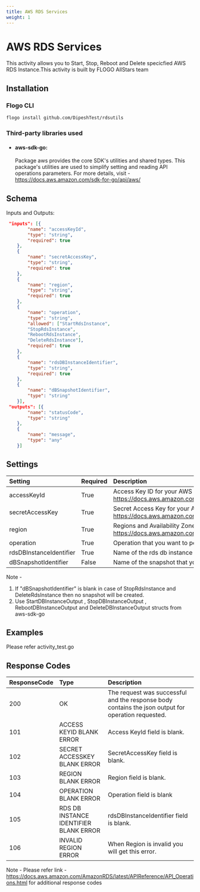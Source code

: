 ```yaml
---
title: AWS RDS Services
weight: 1
---
```


# AWS RDS Services
This activity allows you to Start, Stop, Reboot and Delete specicfied AWS RDS Instance.This activity is built by FLOGO AllStars team

## Installation

### Flogo CLI
```bash
flogo install github.com/DipeshTest/rdsutils
```

### Third-party libraries used
- #### aws-sdk-go:
	Package aws provides the core SDK's utilities and shared types. This package's utilities are used to simplify setting and reading API operations parameters. For more details, visit - https://docs.aws.amazon.com/sdk-for-go/api/aws/

	
## Schema
Inputs and Outputs:

```json
 "inputs": [{
		"name": "accessKeyId",
		"type": "string",
		"required": true
	},
	{
		"name": "secretAccessKey",
		"type": "string",
		"required": true
	},
	{
		"name": "region",
		"type": "string",
		"required": true
	},
	{
		"name": "operation",
		"type": "string",
		"allowed": ["StartRdsInstance",
		"StopRdsInstance",
		"RebootRdsInstance",
		"DeleteRdsInstance"],
		"required": true
	},
	{
		"name": "rdsDBInstanceIdentifier",
		"type": "string",
		"required": true
	},
	{
		"name": "dBSnapshotIdentifier",
		"type": "string"
	}],
 "outputs": [{
		"name": "statusCode",
		"type": "string"
	},
	{
		"name": "message",
		"type": "any"
	}]
```
## Settings
| Setting     | Required | Description |
|:------------|:---------|:------------|
| accessKeyId | True     | Access Key ID for your AWS acount , Use link :  https://docs.aws.amazon.com/IAM/latest/UserGuide/id_users_create.html |         
| secretAccessKey   | True    |Secret Access Key for your AWS acount , Use link :  https://docs.aws.amazon.com/IAM/latest/UserGuide/id_users_create.html |
| region    | True     | Regions and Availability Zones for AWS , Check link : https://docs.aws.amazon.com/AmazonRDS/latest/UserGuide/Concepts.RegionsAndAvailabilityZones.html|  
| operation   | True     | Operation that you want to perform on the specicfied aws rds instance |
| rdsDBInstanceIdentifier   | True     | Name of the rds db instance |
| dBSnapshotIdentifier   | False     | Name of the snapshot that you want to create in case of  StopRdsInstance and DeleteRdsInstance. |

Note - 
1. If "dBSnapshotIdentifier" is blank in case of StopRdsInstance and DeleteRdsInstance then no snapshot will be created.
2. Use StartDBInstanceOutput , StopDBInstanceOutput , RebootDBInstanceOutput and  DeleteDBInstanceOutput structs from aws-sdk-go 	   

 


## Examples
Please refer activity_test.go 

## Response Codes

| ResponseCode     | Type | Description |
|:------------|:---------|:------------|
|200 |OK| The request was successful and the response body contains the json output for operation requested.|
|101 |ACCESS KEYID BLANK ERROR| Access KeyId field is blank.|
|102 |SECRET ACCESSKEY BLANK ERROR| SecretAccessKey  field is blank.|
|103 |REGION BLANK ERROR| Region  field is blank.|
|104 |OPERATION BLANK ERROR| Operation  field is blank|
|105 |RDS DB INSTANCE IDENTIFIER BLANK ERROR| rdsDBInstanceIdentifier field is blank.|
|106 |INVALID REGION ERROR| When Region is invalid you will get this error.|

Note - Please refer link - https://docs.aws.amazon.com/AmazonRDS/latest/APIReference/API_Operations.html for additional response codes
